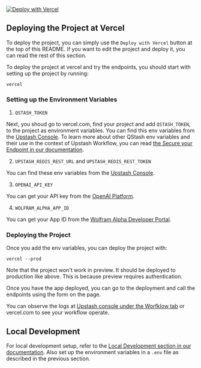 [![Deploy with Vercel](https://vercel.com/button)](https://vercel.com/new/clone?repository-url=https%3A%2F%2Fgithub.com%2Fupstash%2Fworkflow-js%2Ftree%2Fmain%2Fexamples%2Fagents-researcher&env=UPSTASH_REDIS_REST_URL,UPSTASH_REDIS_REST_TOKEN,QSTASH_TOKEN,OPENAI_API_KEY,WOLFRAM_ALPHA_APP_ID&project-name=upstash-workflow-agents-researcher&repository-name=upstash-workflow-agents-researcher&demo-title=Cross%20Reference%20Agent&demo-description=This%20is%20a%20simple%20example%20to%20demonstrate%20how%20to%20use%20Upstash%20Workflow%20Agents%20to%20cross-reference%20information%20from%20different%20sources.&demo-url=https%3A%2F%2Fagents-researcher.vercel.app%2F)

## Deploying the Project at Vercel

To deploy the project, you can simply use the `Deploy with Vercel` button at the top of this README. If you want to edit the project and deploy it, you can read the rest of this section.

To deploy the project at vercel and try the endpoints, you should start with setting up the project by running:

```
vercel
```

### Setting up the Environment Variables

1. `QSTASH_TOKEN`

Next, you shoud go to vercel.com, find your project and add `QSTASH_TOKEN`, to the project as environment variables. You can find this env variables from the [Upstash Console](https://console.upstash.com/qstash). To learn more about other QStash env variables and their use in the context of Upstash Workflow, you can read [the Secure your Endpoint in our documentation](https://upstash.com/docs/qstash/workflow/howto/security#using-qstashs-built-in-request-verification-recommended).

2. `UPSTASH_REDIS_REST_URL` and `UPSTASH_REDIS_REST_TOKEN`

You can find these env variables from the [Upstash Console](https://console.upstash.com/redis).

3. `OPENAI_API_KEY`

You can get your API key from the [OpenAI Platform](https://platform.openai.com/api-keys).

4. `WOLFRAM_ALPHA_APP_ID`

You can get your App ID from the [Wolfram Alpha Developer Portal](https://developer.wolframalpha.com).

### Deploying the Project

Once you add the env variables, you can deploy the project with:

```
vercel --prod
```

Note that the project won't work in preview. It should be deployed to production like above. This is because preview requires authentication.

Once you have the app deployed, you can go to the deployment and call the endpoints using the form on the page.

You can observe the logs at [Upstash console under the Worfklow tab](https://console.upstash.com/qstash?tab=workflow) or vercel.com to see your workflow operate.

## Local Development

For local development setup, refer to the [Local Development section in our documentation](https://upstash.com/docs/qstash/workflow/howto/local-development). Also set up the environment variables in a `.env` file as described in the previous section.